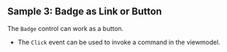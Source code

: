 ## Sample 3: Badge as Link or Button

The `Badge` control can work as a button.

* The `Click` event can be used to invoke a command in the viewmodel.